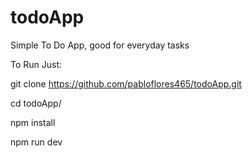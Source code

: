# todoApp

Simple To Do App, good for everyday tasks

To Run Just:

git clone https://github.com/pabloflores465/todoApp.git

cd todoApp/

npm install

npm run dev
